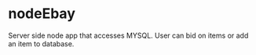 # nodeEbay
Server side node app that accesses MYSQL. User can bid on items or add an item to database. 
